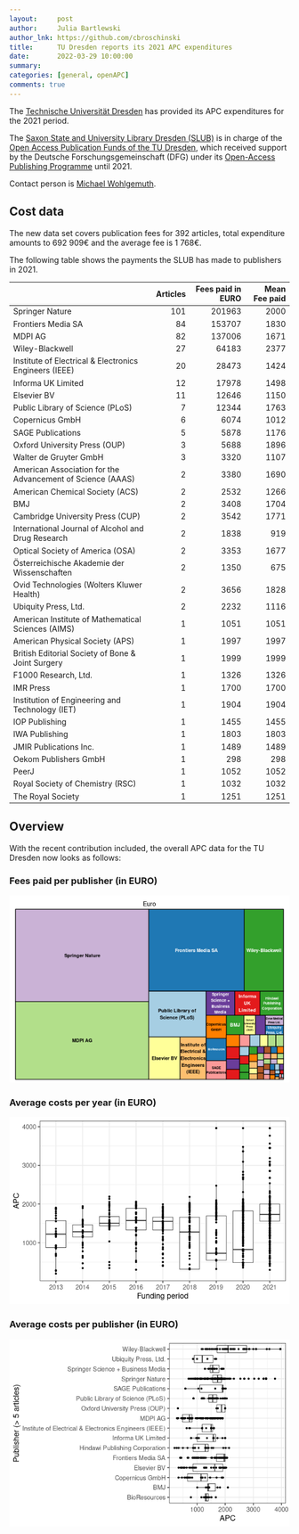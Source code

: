 ```yaml
---
layout:     post
author:     Julia Bartlewski
author_lnk: https://github.com/cbroschinski
title:      TU Dresden reports its 2021 APC expenditures
date:       2022-03-29 10:00:00
summary:    
categories: [general, openAPC]
comments: true
---
```




The [Technische Universität Dresden](https://tu-dresden.de/?set_language=en) has provided its APC expenditures for the 2021 period.

The [Saxon State and University Library Dresden (SLUB)](https://www.slub-dresden.de/en) is in charge of the [Open Access Publication Funds of the TU Dresden](https://www.slub-dresden.de/veroeffentlichen/open-access-finanzieren), which received support by the Deutsche Forschungsgemeinschaft (DFG) under its [Open-Access Publishing Programme](https://www.dfg.de/en/research_funding/programmes/infrastructure/lis/open_access/infrastructure_funding/index.html#4) until 2021.

Contact person is [Michael Wohlgemuth](mailto:openaccess@slub-dresden.de).

## Cost data



The new data set covers publication fees for 392 articles, total expenditure amounts to 692 909€ and the average fee is 1 768€.

The following table shows the payments the SLUB has made to publishers in 2021.


|                                                           | Articles| Fees paid in EURO| Mean Fee paid|
|:----------------------------------------------------------|--------:|-----------------:|-------------:|
|Springer Nature                                            |      101|            201963|          2000|
|Frontiers Media SA                                         |       84|            153707|          1830|
|MDPI AG                                                    |       82|            137006|          1671|
|Wiley-Blackwell                                            |       27|             64183|          2377|
|Institute of Electrical & Electronics Engineers (IEEE)     |       20|             28473|          1424|
|Informa UK Limited                                         |       12|             17978|          1498|
|Elsevier BV                                                |       11|             12646|          1150|
|Public Library of Science (PLoS)                           |        7|             12344|          1763|
|Copernicus GmbH                                            |        6|              6074|          1012|
|SAGE Publications                                          |        5|              5878|          1176|
|Oxford University Press (OUP)                              |        3|              5688|          1896|
|Walter de Gruyter GmbH                                     |        3|              3320|          1107|
|American Association for the Advancement of Science (AAAS) |        2|              3380|          1690|
|American Chemical Society (ACS)                            |        2|              2532|          1266|
|BMJ                                                        |        2|              3408|          1704|
|Cambridge University Press (CUP)                           |        2|              3542|          1771|
|International Journal of Alcohol and Drug Research         |        2|              1838|           919|
|Optical Society of America (OSA)                           |        2|              3353|          1677|
|Österreichische Akademie der Wissenschaften                |        2|              1350|           675|
|Ovid Technologies (Wolters Kluwer Health)                  |        2|              3656|          1828|
|Ubiquity Press, Ltd.                                       |        2|              2232|          1116|
|American Institute of Mathematical Sciences (AIMS)         |        1|              1051|          1051|
|American Physical Society (APS)                            |        1|              1997|          1997|
|British Editorial Society of Bone & Joint Surgery          |        1|              1999|          1999|
|F1000 Research, Ltd.                                       |        1|              1326|          1326|
|IMR Press                                                  |        1|              1700|          1700|
|Institution of Engineering and Technology (IET)            |        1|              1904|          1904|
|IOP Publishing                                             |        1|              1455|          1455|
|IWA Publishing                                             |        1|              1803|          1803|
|JMIR Publications Inc.                                     |        1|              1489|          1489|
|Oekom Publishers GmbH                                      |        1|               298|           298|
|PeerJ                                                      |        1|              1052|          1052|
|Royal Society of Chemistry (RSC)                           |        1|              1032|          1032|
|The Royal Society                                          |        1|              1251|          1251|

## Overview

With the recent contribution included, the overall APC data for the TU Dresden now looks as follows:

### Fees paid per publisher (in EURO)

![plot of chunk tree_dresden_2022_03_29_full](/figure/tree_dresden_2022_03_29_full-1.png)

###  Average costs per year (in EURO)

![plot of chunk box_dresden_2022_03_29_year_full](/figure/box_dresden_2022_03_29_year_full-1.png)

###  Average costs per publisher (in EURO)

![plot of chunk box_dresden_2022_03_29_publisher_full](/figure/box_dresden_2022_03_29_publisher_full-1.png)
